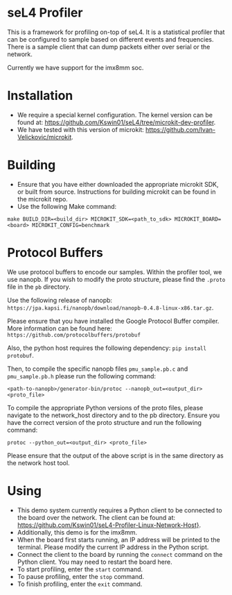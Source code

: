 # seL4 Profiler
This is a framework for profiling on-top of seL4. It is a statistical profiler that can be configured to 
sample based on different events and frequencies. There is a sample client that can dump packets either 
over serial or the network. 

Currently we have support for the imx8mm soc.

# Installation

- We require a special kernel configuration. The kernel version can be found at: https://github.com/Kswin01/seL4/tree/microkit-dev-profiler.
- We have tested with this version of microkit: https://github.com/Ivan-Velickovic/microkit.

# Building
- Ensure that you have either downloaded the appropriate microkit SDK, or built from source. Instructions for building microkit can be found in the microkit repo.
- Use the following Make command:
```
make BUILD_DIR=<build_dir> MICROKIT_SDK=<path_to_sdk> MICROKIT_BOARD=<board> MICROKIT_CONFIG=benchmark
```
# Protocol Buffers
We use protocol buffers to encode our samples. Within the profiler tool, we use nanopb. If you wish to modify the proto structure, please find the `.proto` file in the `pb` directory.

Use the following release of nanopb: `https://jpa.kapsi.fi/nanopb/download/nanopb-0.4.8-linux-x86.tar.gz`.

Please ensure that you have installed the Google Protocol Buffer compiler. More information can be found here: `https://github.com/protocolbuffers/protobuf`

Also, the python host requires the following dependency: `pip install protobuf`.

Then, to compile the specific nanopb files `pmu_sample.pb.c` and `pmu_sample.pb.h` please run the following command:
```
<path-to-nanopb>/generator-bin/protoc --nanopb_out=<output_dir> <proto_file>
```

To compile the appropriate Python versions of the proto files, please navigate to the network_host directory and to the pb directory. Ensure you have the correct version of the proto structure 
and run the following command:
```
protoc --python_out=<output_dir> <proto_file>
```

Please ensure that the output of the above script is in the same directory as the network host tool.

# Using

- This demo system currently requires a Python client to be connected to the board over the network. The client can be found at: https://github.com/Kswin01/seL4-Profiler-Linux-Network-Host}.
- Additionally, this demo is for the imx8mm.
- When the board first starts running, an IP address will be printed to the terminal. Please modify the current IP address in the Python script.
- Connect the client to the board by running the `connect` command on the Python client. You may need to restart the board here.
- To start profiling, enter the `start` command.
- To pause profiling, enter the `stop` command.
- To finish profiling, enter the `exit` command. 
